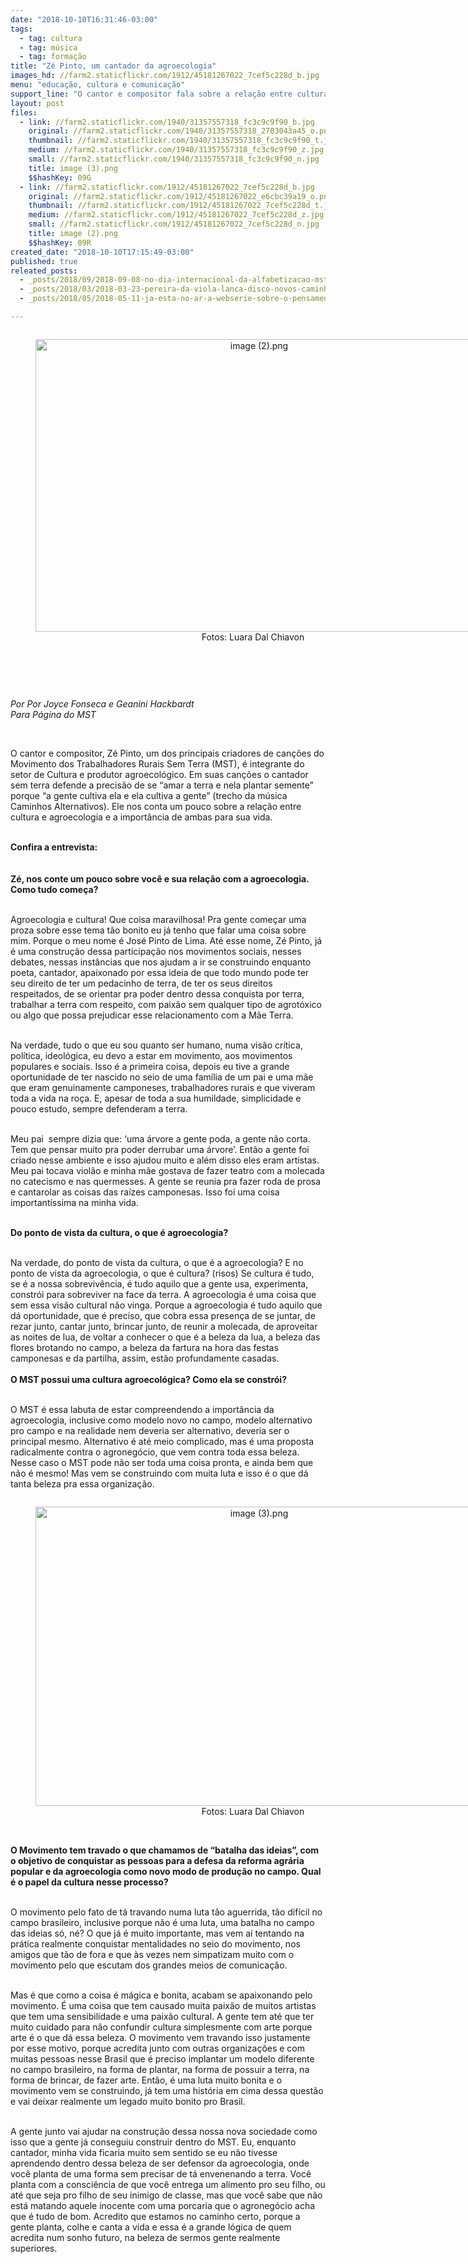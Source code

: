 ```yaml
---
date: "2018-10-10T16:31:46-03:00"
tags:
  - tag: cultura
  - tag: música
  - tag: formação
title: "Zé Pinto, um cantador da agroecologia"
images_hd: //farm2.staticflickr.com/1912/45181267022_7cef5c228d_b.jpg
menu: "educação, cultura e comunicação"
support_line: "O cantor e compositor fala sobre a relação entre cultura e agroecologia "
layout: post
files:
  - link: //farm2.staticflickr.com/1940/31357557318_fc3c9c9f90_b.jpg
    original: //farm2.staticflickr.com/1940/31357557318_2703043a45_o.png
    thumbnail: //farm2.staticflickr.com/1940/31357557318_fc3c9c9f90_t.jpg
    medium: //farm2.staticflickr.com/1940/31357557318_fc3c9c9f90_z.jpg
    small: //farm2.staticflickr.com/1940/31357557318_fc3c9c9f90_n.jpg
    title: image (3).png
    $$hashKey: 09G
  - link: //farm2.staticflickr.com/1912/45181267022_7cef5c228d_b.jpg
    original: //farm2.staticflickr.com/1912/45181267022_e6cbc39a19_o.png
    thumbnail: //farm2.staticflickr.com/1912/45181267022_7cef5c228d_t.jpg
    medium: //farm2.staticflickr.com/1912/45181267022_7cef5c228d_z.jpg
    small: //farm2.staticflickr.com/1912/45181267022_7cef5c228d_n.jpg
    title: image (2).png
    $$hashKey: 09R
created_date: "2018-10-10T17:15:49-03:00"
published: true
releated_posts:
  - _posts/2018/09/2018-09-08-no-dia-internacional-da-alfabetizacao-mst-reforca-compromisso-com-o-saber.md
  - _posts/2018/03/2018-03-23-pereira-da-viola-lanca-disco-novos-caminhos-em-belo-horizonte.md
  - _posts/2018/05/2018-05-11-ja-esta-no-ar-a-webserie-sobre-o-pensamento-de-rosa-luxemburgo.md

---
```

<div style="text-align:center">
<figure class="image" style="display:inline-block"><img alt="image (2).png" height="468" src="//farm2.staticflickr.com/1912/45181267022_7cef5c228d_b.jpg" width="700" />
<figcaption>Fotos: Luara Dal&nbsp;Chiavon&nbsp;<br />
</figcaption>
</figure>
</div>

<p>&nbsp;</p>

<p>&nbsp;</p>

<p><em>Por&nbsp;Por Joyce Fonseca e Geanini Hackbardt<br />
Para P&aacute;gina do MST</em></p>

<p>&nbsp;</p>

<p>O cantor e compositor, Z&eacute; Pinto, um dos principais criadores de can&ccedil;&otilde;es do Movimento dos Trabalhadores Rurais Sem Terra (MST), &eacute; integrante do setor de Cultura e produtor agroecol&oacute;gico. Em suas can&ccedil;&otilde;es o cantador sem terra defende a precis&atilde;o de se &ldquo;amar a terra&nbsp;e nela plantar semente&rdquo; porque &ldquo;a gente cultiva ela e ela cultiva a gente&rdquo; (trecho da m&uacute;sica Caminhos Alternativos). Ele nos conta um pouco sobre a&nbsp;rela&ccedil;&atilde;o entre cultura e agroecologia e a import&acirc;ncia de ambas para sua vida.&nbsp;</p>

<p><br />
<strong>Confira a entrevista:</strong><br />
<br />
<br />
<strong>Z&eacute;, nos conte um pouco sobre voc&ecirc; e sua rela&ccedil;&atilde;o com a agroecologia. Como tudo come&ccedil;a?</strong></p>

<p><br />
Agroecologia e cultura! Que coisa maravilhosa! Pra gente come&ccedil;ar uma proza sobre esse tema t&atilde;o bonito eu j&aacute; tenho que falar uma coisa sobre mim. Porque o meu nome &eacute; Jos&eacute; Pinto de Lima. At&eacute; esse nome, Z&eacute; Pinto, j&aacute; &eacute; uma constru&ccedil;&atilde;o dessa participa&ccedil;&atilde;o nos movimentos sociais, nesses debates, nessas inst&acirc;ncias que nos ajudam a ir se construindo enquanto poeta, cantador, apaixonado por essa ideia de que todo mundo pode ter seu direito de ter um pedacinho de terra, de ter os seus direitos respeitados, de se orientar pra poder dentro dessa conquista por terra, trabalhar a terra com respeito, com paix&atilde;o sem qualquer tipo de agrot&oacute;xico ou algo que possa prejudicar esse relacionamento com a M&atilde;e Terra.</p>

<p><br />
Na verdade, tudo o que eu sou quanto ser humano, numa vis&atilde;o cr&iacute;tica, pol&iacute;tica, ideol&oacute;gica, eu devo a estar em movimento, aos movimentos populares e sociais. Isso &eacute; a primeira coisa, depois eu tive a grande oportunidade de ter nascido no seio de uma fam&iacute;lia de um pai e uma m&atilde;e que eram genuinamente camponeses, trabalhadores rurais e que viveram toda a vida na ro&ccedil;a. E, apesar de toda a sua humildade, simplicidade e pouco estudo, sempre defenderam a terra.</p>

<p><br />
Meu pai &nbsp;sempre dizia que: &lsquo;uma &aacute;rvore a gente poda, a gente n&atilde;o corta. Tem que pensar muito pra poder derrubar uma &aacute;rvore&rsquo;. Ent&atilde;o a gente foi criado nesse ambiente e isso ajudou muito e al&eacute;m disso eles eram artistas. Meu pai tocava viol&atilde;o e minha m&atilde;e gostava de fazer teatro com a molecada no catecismo e nas quermesses. A gente se reunia pra fazer roda de prosa e cantarolar as coisas das ra&iacute;zes camponesas. Isso foi uma coisa important&iacute;ssima na minha vida.</p>

<p><br />
<strong>Do ponto de vista da cultura, o que &eacute; agroecologia?</strong><br />
&nbsp;</p>

<p>Na verdade, do ponto de vista da cultura, o que &eacute; a agroecologia? E no ponto de vista da agroecologia, o que &eacute; cultura? (risos) Se cultura &eacute; tudo, se &eacute; a nossa sobreviv&ecirc;ncia, &eacute; tudo aquilo que a gente usa, experimenta, constr&oacute;i para sobreviver na face da terra. A agroecologia &eacute; uma coisa que sem essa vis&atilde;o cultural n&atilde;o vinga. Porque a agroecologia &eacute; tudo aquilo que d&aacute; oportunidade, que &eacute; preciso, que cobra essa presen&ccedil;a de se juntar, de rezar junto, cantar junto, brincar junto, de reunir a molecada, de aproveitar as noites de lua, de voltar a conhecer o que &eacute; a beleza da lua, a beleza das flores brotando no campo, a beleza da fartura na hora das festas camponesas e da partilha, assim, est&atilde;o profundamente casadas.<br />
<br />
<strong>O MST possui uma cultura agroecol&oacute;gica? Como ela se constr&oacute;i? </strong></p>

<p><br />
O MST &eacute; essa labuta de estar compreendendo a import&acirc;ncia da agroecologia, inclusive como modelo novo no campo, modelo alternativo pro campo e na realidade nem deveria ser alternativo, deveria ser o principal mesmo. Alternativo &eacute; at&eacute; meio complicado, mas &eacute; uma proposta radicalmente contra o agroneg&oacute;cio, que vem contra toda essa beleza. Nesse caso o MST pode n&atilde;o ser toda uma coisa pronta, e ainda bem que n&atilde;o &eacute; mesmo! Mas vem se construindo com muita luta e isso &eacute; o que d&aacute; tanta beleza pra essa organiza&ccedil;&atilde;o.</p>

<div style="text-align:center">
<figure class="image" style="display:inline-block"><img alt="image (3).png" height="479" src="//farm2.staticflickr.com/1940/31357557318_fc3c9c9f90_b.jpg" width="700" />
<figcaption>Fotos: Luara Dal&nbsp;Chiavon&nbsp;<br />
</figcaption>
</figure>
</div>

<p><br />
<strong>O Movimento tem travado o que chamamos de &ldquo;batalha das ideias&rdquo;, com o objetivo de conquistar as pessoas para a defesa da reforma agr&aacute;ria popular e da agroecologia como novo modo de produ&ccedil;&atilde;o no campo. Qual &eacute; o papel da cultura nesse processo? </strong></p>

<p><br />
O movimento pelo fato de t&aacute; travando numa luta t&atilde;o aguerrida, t&atilde;o dif&iacute;cil no campo brasileiro, inclusive porque n&atilde;o &eacute; uma luta, uma batalha no campo das ideias s&oacute;, n&eacute;? O que j&aacute; &eacute; muito importante, mas vem a&iacute; tentando na pr&aacute;tica realmente conquistar mentalidades no seio do movimento, nos amigos que t&atilde;o de fora e que &agrave;s vezes nem simpatizam muito com o movimento pelo que escutam dos grandes meios de comunica&ccedil;&atilde;o.</p>

<p><br />
Mas &eacute; que como a coisa &eacute; m&aacute;gica e bonita, acabam se apaixonando pelo movimento. &Eacute; uma coisa que tem causado muita paix&atilde;o de muitos artistas que tem uma sensibilidade e uma paix&atilde;o cultural. A gente tem at&eacute; que ter muito cuidado para n&atilde;o confundir cultura simplesmente com arte porque arte &eacute; o que d&aacute; essa beleza. O movimento vem travando isso justamente por esse motivo, porque acredita junto com outras organiza&ccedil;&otilde;es e com muitas pessoas nesse Brasil que &eacute; preciso implantar um modelo diferente no campo brasileiro, na forma de plantar, na forma de possuir a terra, na forma de brincar, de fazer arte. Ent&atilde;o, &eacute; uma luta muito bonita e o movimento vem se construindo, j&aacute; tem uma hist&oacute;ria em cima dessa quest&atilde;o e vai deixar realmente um legado muito bonito pro Brasil.</p>

<p><br />
A gente junto vai ajudar na constru&ccedil;&atilde;o dessa nossa nova sociedade como isso que a gente j&aacute; conseguiu construir dentro do MST. Eu, enquanto cantador, minha vida ficaria muito sem sentido se eu n&atilde;o tivesse aprendendo dentro dessa beleza de ser defensor da agroecologia, onde voc&ecirc; planta de uma forma sem precisar de t&aacute; envenenando a terra. Voc&ecirc; planta com a consci&ecirc;ncia de que voc&ecirc; entrega um alimento pro seu filho, ou at&eacute; que seja pro filho de seu inimigo de classe, mas que voc&ecirc; sabe que n&atilde;o est&aacute; matando aquele inocente com uma porcaria que o agroneg&oacute;cio acha que &eacute; tudo de bom. Acredito que estamos no caminho certo, porque a gente planta, colhe e canta a vida e essa &eacute; a grande l&oacute;gica de quem acredita num sonho futuro, na beleza de sermos gente realmente superiores.</p>
